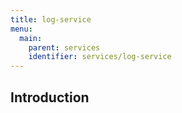 ```yaml
---
title: log-service
menu:
  main:
    parent: services
    identifier: services/log-service
---
```


## Introduction

